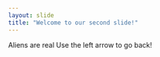 ```yaml
---
layout: slide
title: "Welcome to our second slide!"
---
```

Aliens are real
Use the left arrow to go back!
